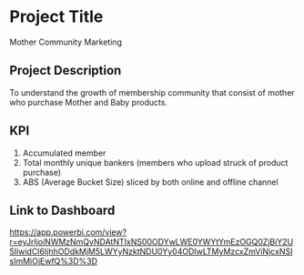 # Project Title
Mother Community Marketing

## Project Description
To understand the growth of membership community that consist of mother who purchase Mother and Baby products.

## KPI
1. Accumulated member <br>
2. Total monthly unique bankers (members who upload struck of product purchase) <br>
3. ABS (Average Bucket Size) sliced by both online and offline channel

## Link to Dashboard
https://app.powerbi.com/view?r=eyJrIjoiNWMzNmQyNDAtNTIxNS00ODYwLWE0YWYtYmEzOGQ0ZjBiY2U5IiwidCI6IjhhODdkMjM5LWYyNzktNDU0Yy04ODIwLTMyMzcxZmViNjcxNSIsImMiOjEwfQ%3D%3D
